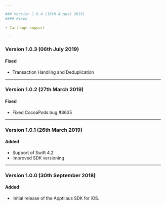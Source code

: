 ```yaml
---

### Version 1.0.4 (10th August 2019)
#### Fixed

- Carthage support

---
```


### Version 1.0.3 (06th July 2019)
#### Fixed

- Transaction Handling and Deduplication

---

### Version 1.0.2 (27th March 2019)
#### Fixed

- Fixed CocoaPods bug #8635

---

### Version 1.0.1 (26th March 2019)
#### Added

- Support of Swift 4.2
- Improved SDK versioning

---

### Version 1.0.0 (30th September 2018)
#### Added
- Initial release of the Apptilaus SDK for iOS.